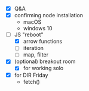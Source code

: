 - [X] Q&A
- [x] confirming node installation
    - macOS
    - windows 10
- [ ] JS "reboot"
    - [X] arrow functions
    - [ ] iteration
    - [ ] map, filter
- [X] (optional) breakout room
    - [X] for working solo
- [X] for DIR Friday
    - fetch()